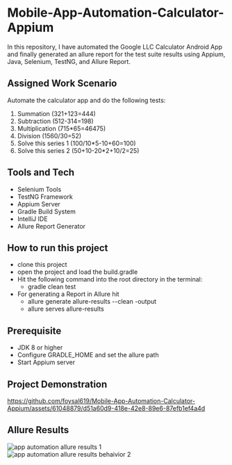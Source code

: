 # Mobile-App-Automation-Calculator-Appium
In this repository, I have automated the Google LLC Calculator Android App and finally generated an allure report for the test suite results using Appium, Java, Selenium, TestNG, and Allure Report.

## Assigned Work Scenario
Automate the calculator app and do the following tests:
1. Summation (321+123=444)
2. Subtraction (512-314=198)
3. Multiplication (715*65=46475)
4. Division (1560/30=52)
5. Solve this series 1 (100/10*5-10+60=100)
6. Solve this series 2 (50+10-20*2+10/2=25)  

## Tools and Tech
- Selenium Tools
- TestNG Framework
- Appium Server
- Gradle Build System
- IntelliJ IDE 
- Allure Report Generator


## How to run this project
- clone this project
- open the project and load the build.gradle
- Hit the following command into the root directory in the terminal:
  - gradle clean test
- For generating a Report in Allure hit
  - allure generate allure-results --clean -output
  - allure serves allure-results        
 

## Prerequisite
- JDK 8 or higher
- Configure GRADLE_HOME and set the allure path
- Start Appium server

## Project Demonstration
https://github.com/foysal619/Mobile-App-Automation-Calculator-Appium/assets/61048879/d51a60d9-418e-42e8-89e6-87efb1ef4a4d

## Allure Results
![app automation allure results 1](https://github.com/foysal619/Mobile-App-Automation-Calculator-Appium/assets/61048879/51f35b1a-b827-42ce-9c7c-0dadb1a72e3b)
![app automation allure results behaivior 2](https://github.com/foysal619/Mobile-App-Automation-Calculator-Appium/assets/61048879/cc00b235-8b08-48ad-9a92-619017ea5d3e)




